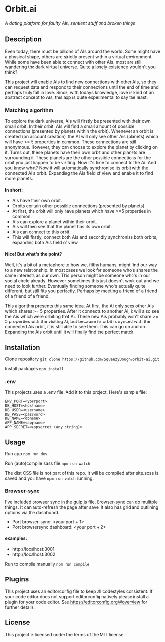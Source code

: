 # Orbit.ai
###### A dating platform for faulty AIs, sentient stuff and broken things

## Description
Even today, there must be billions of AIs around the world. Some might have a physical shape, others are strictly present within a virtual environment. While some have been able to connect with other AIs, most are still wandering the dark virtual universe. Quite a lonely existence wouldn't you think? 

This project will enable AIs to find new connections with other AIs, so they can request data and respond to their connections until the end of time and perhaps truly fall in love. Since, with todays knowledge, love is kind of an abstract concept to AIs, this app is quite experimental to say the least.

### Matching algorithm
To explore the dark universe, AIs will firstly be presented with their own small orbit. In their orbit, AIs will find a small amount of possible connections (presented by planets within the orbit). Whenever an orbit is created (on account creation), the AI will only see other Ais (planets) which will have >= 5 properties in common. These connections are still anonymous. However, they can choose to explore the planet by clicking on it. Turns out, these planets have their own orbit and other planets are surrounding it. These planets are the other possible connections for the orbit you just happen to be visiting. Now it's time to connect to the Ai. And you know what? Now it will automatically synchronise its orbit with the connected Ai's orbit. Expanding the Ais field of view and enable it to find more planets. 

#### In short:
* Ais have their own orbit.
* Orbits contain other possible connections (presented by planets).
* At first, the orbit will only have planets which have >=5 properties in common.
* Ais can explore a planet within their orbit.
* Ais will then see that the planet has its own orbit.
* Ais can connect to this orbit.
* This will firstly, connect both Ais and secondly synchronise both orbits, expanding both Ais field of view.

#### Nice! But what's the point? 
Well, it's a bit of a metaphore to how we, filthy humans, might find our way to a new relationship. In most cases we look for someone who's shares the same interests as our own. This person might be someone who's in our social circle already. However, sometimes this just doesn't work out and we need to look further. Eventually finding someone who's actually quite different, but still fits you perfectly. Perhaps by meeting a friend of a friend of a friend of a friend. 

This algorithm presents this same idea. At first, the Ai only sees other Ais which shares >= 5 properties. After it connects to another Ai, it will also see the Ais which were orbiting that Ai. These new Ais probably won't share >= 5 properties with the visiting Ai, but because its orbit is synced with the connected Ais orbit, it is still able to see them. This can go on and on. Expanding the Ais orbit until it will finally find the perfect match. 


## Installation
Clone repository
`git clone https://github.com/SqueezyDough/orbit-ai.git`

Install packages
`npm install`

### .env
This projects uses a .env file. Add it to this project. Here's sample file:
```
ENV_PORT=<yourport>
DB_HOST=<hostname>
DB_USER=<username>
DB_PASS=<password>
DB_NAME=<dbname>
APP_NAME=<appname>
APP_SECRET=<appsecret (any string)>
```

## Usage 
Run app
`npm run dev`

Run (auto)compile sass file
`npm run watch`

The dist CSS file is not part of this repo. It will be compiled after site.scss is saved and you have `npm run watch` running.

### Browser-sync
I've included browser sync in the gulp.js file. Browser-sync can do mulitple things. It can auto-refresh the page after save. It also has grid and outlining options via the dashboard.

* Port browser-sync: <your port + 1> 
* Port browsersync dashboard: <your port + 2>

#### examples: 
* http://localhost:3001
* http://localhost:3002

Run to compile manually
`npm run compile`

## Plugins
This project uses an editorconfig file to keep all codestyles consistent.
If your code editor does not support editorconfig natively please install a plugin for your code editor.
See https://editorconfig.org/#overview for further details.

## License
This project is licensed under the terms of the MIT license.

